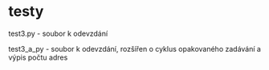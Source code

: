 # testy

test3.py - soubor k odevzdání

test3_a_py - soubor k odevzdání, rozšířen o cyklus opakovaného zadávání a výpis počtu adres

